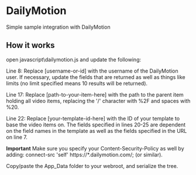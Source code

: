 # DailyMotion
Simple sample integration with DailyMotion

## How it works
open javascript\dailymotion.js and update the following:

Line 8: Replace [username-or-id] with the username of the DailyMotion user. If necessary, update the fields that are returned as well as things like limits (no limit specified means 10 results will be returned).

Line 17: Replace [path-to-your-item-here] with the path to the parent item holding all video items, replacing the '/' character with %2F and spaces with %20. 

Line 22: Replace [your-template-id-here] with the ID of your template to base the video items on. The fields specified in lines 20-25 are dependent on the field names in the template as well as the fields specified in the URL on line 7.

**Important** 
Make sure you specify your Content-Security-Policy as well by adding: 
connect-src 'self' https://*.dailymotion.com/;
(or similar). 

Copy/paste the App_Data folder to your webroot, and serialize the tree.
